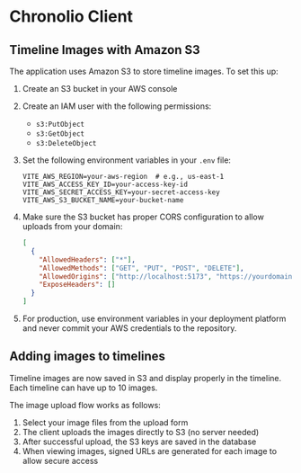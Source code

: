 # Chronolio Client

## Timeline Images with Amazon S3

The application uses Amazon S3 to store timeline images. To set this up:

1. Create an S3 bucket in your AWS console
2. Create an IAM user with the following permissions:
   - `s3:PutObject`
   - `s3:GetObject`
   - `s3:DeleteObject`
3. Set the following environment variables in your `.env` file:
   
   ```
   VITE_AWS_REGION=your-aws-region  # e.g., us-east-1
   VITE_AWS_ACCESS_KEY_ID=your-access-key-id
   VITE_AWS_SECRET_ACCESS_KEY=your-secret-access-key
   VITE_AWS_S3_BUCKET_NAME=your-bucket-name
   ```

4. Make sure the S3 bucket has proper CORS configuration to allow uploads from your domain:

   ```json
   [
     {
       "AllowedHeaders": ["*"],
       "AllowedMethods": ["GET", "PUT", "POST", "DELETE"],
       "AllowedOrigins": ["http://localhost:5173", "https://yourdomain.com"],
       "ExposeHeaders": []
     }
   ]
   ```

5. For production, use environment variables in your deployment platform and never commit your AWS credentials to the repository.

## Adding images to timelines

Timeline images are now saved in S3 and display properly in the timeline. Each timeline can have up to 10 images.

The image upload flow works as follows:
1. Select your image files from the upload form
2. The client uploads the images directly to S3 (no server needed)
3. After successful upload, the S3 keys are saved in the database
4. When viewing images, signed URLs are generated for each image to allow secure access 